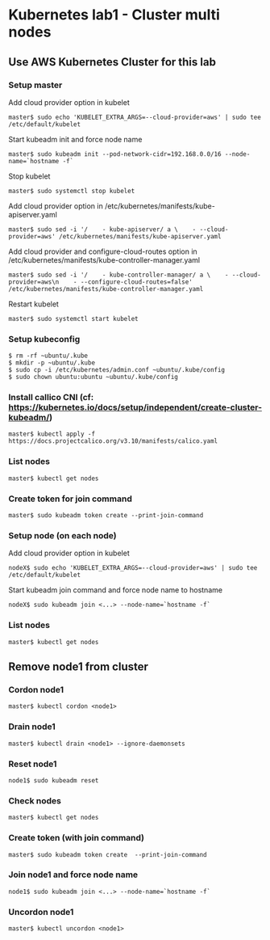 # Kubernetes lab1 - Cluster multi nodes

## Use AWS Kubernetes Cluster for this lab

### Setup master
Add cloud provider option in kubelet
```
master$ sudo echo 'KUBELET_EXTRA_ARGS=--cloud-provider=aws' | sudo tee /etc/default/kubelet
```

Start kubeadm init and force node name
```
master$ sudo kubeadm init --pod-network-cidr=192.168.0.0/16 --node-name=`hostname -f`
```

Stop kubelet
```
master$ sudo systemctl stop kubelet
```

Add cloud provider option in /etc/kubernetes/manifests/kube-apiserver.yaml 
```
master$ sudo sed -i '/    - kube-apiserver/ a \    - --cloud-provider=aws' /etc/kubernetes/manifests/kube-apiserver.yaml
```

Add cloud provider and configure-cloud-routes option in /etc/kubernetes/manifests/kube-controller-manager.yaml 
```
master$ sudo sed -i '/    - kube-controller-manager/ a \    - --cloud-provider=aws\n    - --configure-cloud-routes=false' /etc/kubernetes/manifests/kube-controller-manager.yaml
```

Restart kubelet
```
master$ sudo systemctl start kubelet
```

### Setup kubeconfig
```
$ rm -rf ~ubuntu/.kube
$ mkdir -p ~ubuntu/.kube
$ sudo cp -i /etc/kubernetes/admin.conf ~ubuntu/.kube/config
$ sudo chown ubuntu:ubuntu ~ubuntu/.kube/config
```

### Install callico CNI (cf: https://kubernetes.io/docs/setup/independent/create-cluster-kubeadm/)
```
master$ kubectl apply -f https://docs.projectcalico.org/v3.10/manifests/calico.yaml
```

### List nodes
```
master$ kubectl get nodes
```

### Create token for join command
```
master$ sudo kubeadm token create --print-join-command
```

### Setup node (on each node)
Add cloud provider option in kubelet
```
nodeX$ sudo echo 'KUBELET_EXTRA_ARGS=--cloud-provider=aws' | sudo tee /etc/default/kubelet
```

Start kubeadm join command and force node name to hostname
```
nodeX$ sudo kubeadm join <...> --node-name=`hostname -f`
```

### List nodes
```
master$ kubectl get nodes
```

## Remove node1 from cluster
### Cordon node1
```
master$ kubectl cordon <node1>
```

### Drain node1
```
master$ kubectl drain <node1> --ignore-daemonsets
```

### Reset node1
```
node1$ sudo kubeadm reset
```

### Check nodes
```
master$ kubectl get nodes
```

### Create token (with join command)
```
master$ sudo kubeadm token create  --print-join-command
```

### Join node1 and force node name
```
node1$ sudo kubeadm join <...> --node-name=`hostname -f`
```

### Uncordon node1
```
master$ kubectl uncordon <node1>
```
